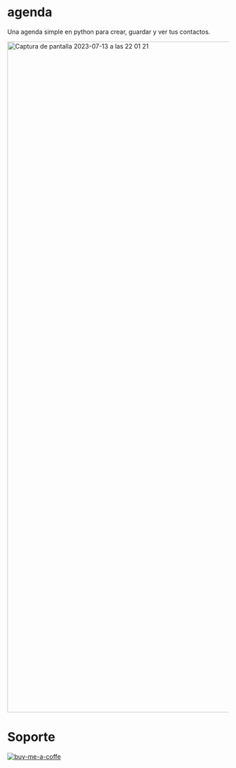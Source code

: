 # agenda
Una agenda simple en python para crear, guardar y ver tus contactos.

<img width="1526" alt="Captura de pantalla 2023-07-13 a las 22 01 21" src="https://github.com/afsh4ck/agenda/assets/132138425/94cf90ce-69d8-4bb8-9875-f19e33a933c6">

# Soporte

<a href="https://www.buymeacoffee.com/afsh4ck" rel="nofollow"><img width="250" align="left">
![buy-me-a-coffe](https://github.com/user-attachments/assets/8c8f9e81-334e-469e-b25e-29888cfc9fcc)
</a>
